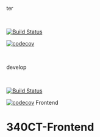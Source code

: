 ter

<br />

[![Build Status](https://travis-ci.com/vasileandrei/340CT-Frontend.png?branch=master)](https://travis-ci.com/vasileandrei/340CT-Frontend?branch=master)

[![codecov](https://codecov.io/gh/vasileandrei/340CT-Frontend/branch/master/graph/badge.svg)](https://codecov.io/gh/vasileandrei/340CT-Frontend?branch=master)

<br />

develop

<br />

[![Build Status](https://travis-ci.com/vasileandrei/340CT-Frontend.png?branch=develop)](https://travis-ci.com/vasileandrei/340CT-Frontend?branch=develop)

[![codecov](https://codecov.io/gh/vasileandrei/340CT-Frontend/branch/develop/graph/badge.svg)](https://codecov.io/gh/vasileandrei/340CT-Frontend?branch=develop)
Frontend
<br />

# 340CT-Frontend

